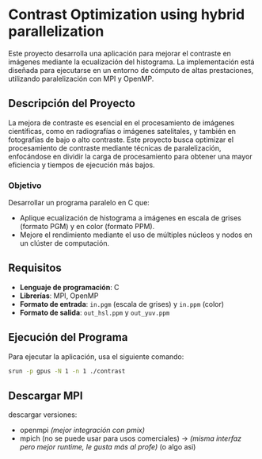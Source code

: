 # Contrast Optimization using hybrid parallelization

Este proyecto desarrolla una aplicación para mejorar el contraste en imágenes mediante la ecualización del histograma. La implementación está diseñada para ejecutarse en un entorno de cómputo de altas prestaciones, utilizando paralelización con MPI y OpenMP.

## Descripción del Proyecto

La mejora de contraste es esencial en el procesamiento de imágenes científicas, como en radiografías o imágenes satelitales, y también en fotografías de bajo o alto contraste. Este proyecto busca optimizar el procesamiento de contraste mediante técnicas de paralelización, enfocándose en dividir la carga de procesamiento para obtener una mayor eficiencia y tiempos de ejecución más bajos.

### Objetivo

Desarrollar un programa paralelo en C que:
- Aplique ecualización de histograma a imágenes en escala de grises (formato PGM) y en color (formato PPM).
- Mejore el rendimiento mediante el uso de múltiples núcleos y nodos en un clúster de computación.

## Requisitos

- **Lenguaje de programación**: C
- **Librerías**: MPI, OpenMP
- **Formato de entrada**: `in.pgm` (escala de grises) y `in.ppm` (color)
- **Formato de salida**: `out_hsl.ppm` y `out_yuv.ppm`

## Ejecución del Programa

Para ejecutar la aplicación, usa el siguiente comando:
```bash
srun -p gpus -N 1 -n 1 ./contrast
```

## Descargar MPI
descargar versiones:
 - openmpi _(mejor integración con pmix)_
 - mpich (no se puede usar para usos comerciales)
  -> _(misma interfaz pero mejor runtime, le gusta más al profe)_
(o algo asi)
